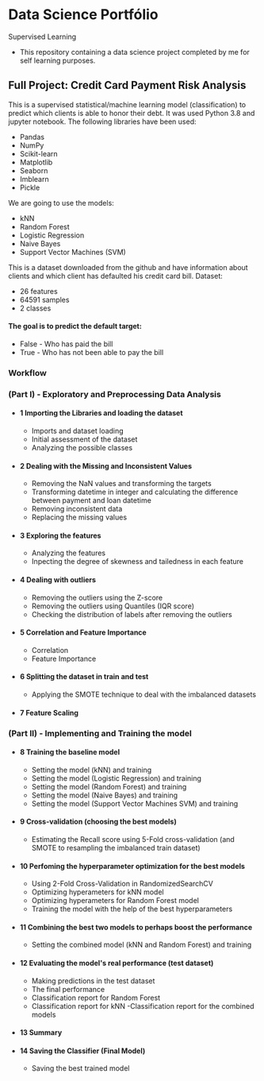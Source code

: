 # Data Science Portfólio 
Supervised Learning 
- This repository containing  a data science project completed by me for self learning purposes.
## Full Project: Credit Card Payment Risk Analysis

This is a supervised statistical/machine learning model (classification) to predict which clients is able to honor their debt.
It was used Python 3.8 and jupyter notebook. The following libraries have been used:
  
- Pandas
- NumPy
- Scikit-learn
- Matplotlib
- Seaborn
- Imblearn
- Pickle

We are going to use the models:
- kNN
- Random Forest
- Logistic Regression
- Naive Bayes
- Support Vector Machines (SVM)

This is a dataset downloaded from the github and have information about clients and which client has defaulted his credit card bill.
Dataset:
 - 26 features
 - 64591 samples
 - 2 classes
 
#### The goal is to predict the default target:

- False - Who has paid the bill
- True - Who has not been able to pay the bill
### Workflow

   ### (Part I) - Exploratory and Preprocessing Data Analysis

- #### 1 Importing the Libraries and loading the dataset 
    - Imports and dataset loading
    - Initial assessment of the dataset
    - Analyzing the possible classes
- #### 2 Dealing with the Missing and Inconsistent Values
    - Removing the NaN values and transforming the targets 
    - Transforming datetime in integer and calculating the difference between payment and loan datetime
    - Removing inconsistent data
    - Replacing the missing values    
- #### 3 Exploring the features
    - Analyzing the features
    - Inpecting the degree of skewness and tailedness in each feature
- #### 4 Dealing with outliers
    - Removing the outliers using the Z-score
    - Removing the outliers using Quantiles (IQR score)
    - Checking the distribution of labels after removing the outliers
- #### 5 Correlation and Feature Importance
    - Correlation
    - Feature Importance
- #### 6 Splitting the dataset in train and test
    - Applying the SMOTE technique to deal with the imbalanced datasets
- #### 7 Feature Scaling
        
### (Part II) - Implementing and Training the model

- #### 8 Training the baseline model
    - Setting the model (kNN) and training
    - Setting the model (Logistic Regression) and training
    - Setting the model (Random Forest) and training
    - Setting the model (Naive Bayes) and training
    - Setting the model (Support Vector Machines SVM) and training
- #### 9 Cross-validation (choosing the best models)
    - Estimating the Recall score using 5-Fold cross-validation (and SMOTE to resampling the imbalanced train dataset)
- #### 10 Perfoming the hyperparameter optimization for the best models
    - Using 2-Fold Cross-Validation in RandomizedSearchCV
    - Optimizing hyperameters for kNN model
    - Optimizing hyperameters for Random Forest model
    - Training the model with the help of the best hyperparameters
- #### 11 Combining the best two models to perhaps boost the performance
    - Setting the combined model (kNN and Random Forest) and training
- #### 12 Evaluating the model's real performance (test dataset)
    - Making predictions in the test dataset
    - The final performance
    - Classification report for Random Forest
    - Classification report for kNN
    -Classification report for the combined models
- #### 13 Summary
- #### 14 Saving the Classifier (Final Model)
    - Saving the best trained model
